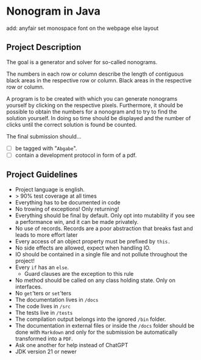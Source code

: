 # Nonogram in Java

add: anyfair
set monospace font on the webpage else layout

## Project Description

The goal is a generator and solver for so-called nonograms.

The numbers in each row or column describe the length of contiguous black areas 
in the respective row or column.
Black areas in the respective row or column.

A program is to be created with which you can generate nonograms yourself by
clicking on the respective pixels. 
Furthermore, it should be possible to obtain the numbers
for a nonogram and to try to find the solution yourself. 
In doing so time should be displayed 
and the number of clicks until the correct solution is found be counted.

The final submission should...    
- [ ] be tagged with "`Abgabe`".
- [ ] contain a development protocol in form of a pdf.
 
## Project Guidelines

- Project language is english.
- \> 90% test coverage at all times
- Everything has to be documented in code
- No trowing of exceptions! Only returning!
- Everything should be final by default. 
  Only opt into mutability if you see a performance win, and it can be made privately.
- No use of records. 
  Records are a poor abstraction that breaks fast and leads to more effort later
- Every access of an object property must be prefixed by `this.`
- No side effects are allowed, expect when handling IO.
- IO should be contained in a single file and not pollute throughout the project!
- Every `if` has an `else`.
  - Guard clauses are the exception to this rule
- No method should be called on any class holding state. Only on interfaces.
- No `get`'ters or `set`'ters
- The documentation lives in `/docs`
- The code lives in `/src`
- The tests live in `/tests`
- The compilation output belongs into the ignored `/bin` folder.
- The documentation in external files or inside the `/docs` folder should be done with `Markdown` 
  and only for the submission be automatically transformed into a `PDF`.
- Ask one another for help instead of ChatGPT
- JDK version 21 or newer

